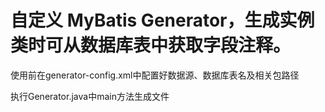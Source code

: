 # 自定义 MyBatis Generator，生成实例类时可从数据库表中获取字段注释。
使用前在generator-config.xml中配置好数据源<jdbcConnection>、数据库表名<table>及相关包路径

执行Generator.java中main方法生成文件

